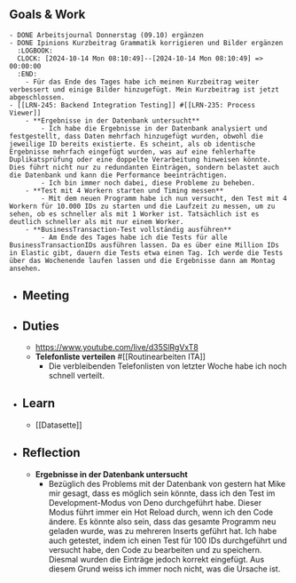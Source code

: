## Goals & Work
	- DONE Arbeitsjournal Donnerstag (09.10) ergänzen
	- DONE Ipinions Kurzbeitrag Grammatik korrigieren und Bilder ergänzen
	  :LOGBOOK:
	  CLOCK: [2024-10-14 Mon 08:10:49]--[2024-10-14 Mon 08:10:49] =>  00:00:00
	  :END:
		- Für das Ende des Tages habe ich meinen Kurzbeitrag weiter verbessert und einige Bilder hinzugefügt. Mein Kurzbeitrag ist jetzt abgeschlossen.
	- [[LRN-245: Backend Integration Testing]] #[[LRN-235: Process Viewer]]
		- **Ergebnisse in der Datenbank untersucht**
			- Ich habe die Ergebnisse in der Datenbank analysiert und festgestellt, dass Daten mehrfach hinzugefügt wurden, obwohl die jeweilige ID bereits existierte. Es scheint, als ob identische Ergebnisse mehrfach eingefügt wurden, was auf eine fehlerhafte Duplikatsprüfung oder eine doppelte Verarbeitung hinweisen könnte. Dies führt nicht nur zu redundanten Einträgen, sondern belastet auch die Datenbank und kann die Performance beeinträchtigen.
			- Ich bin immer noch dabei, diese Probleme zu beheben.
		- **Test mit 4 Workern starten und Timing messen**
			- Mit dem neuen Programm habe ich nun versucht, den Test mit 4 Workern für 10.000 IDs zu starten und die Laufzeit zu messen, um zu sehen, ob es schneller als mit 1 Worker ist. Tatsächlich ist es deutlich schneller als mit nur einem Worker.
		- **BusinessTransaction-Test vollständig ausführen**
			- Am Ende des Tages habe ich die Tests für alle BusinessTransactionIDs ausführen lassen. Da es über eine Million IDs in Elastic gibt, dauern die Tests etwa einen Tag. Ich werde die Tests über das Wochenende laufen lassen und die Ergebnisse dann am Montag ansehen.
- ## Meeting
- ## Duties
	- https://www.youtube.com/live/d35SlRgVxT8
	- **Telefonliste verteilen** #[[Routinearbeiten ITA]]
		- Die verbleibenden Telefonlisten von letzter Woche habe ich noch schnell verteilt.
- ## Learn
	- [[Datasette]]
- ## Reflection
	- **Ergebnisse in der Datenbank untersucht**
		- Bezüglich des Problems mit der Datenbank von gestern hat Mike mir gesagt, dass es möglich sein könnte, dass ich den Test im Development-Modus von Deno durchgeführt habe. Dieser Modus führt immer ein Hot Reload durch, wenn ich den Code ändere. Es könnte also sein, dass das gesamte Programm neu geladen wurde, was zu mehreren Inserts geführt hat. Ich habe auch getestet, indem ich einen Test für 100 IDs durchgeführt und versucht habe, den Code zu bearbeiten und zu speichern. Diesmal wurden die Einträge jedoch korrekt eingefügt. Aus diesem Grund weiss ich immer noch nicht, was die Ursache ist.